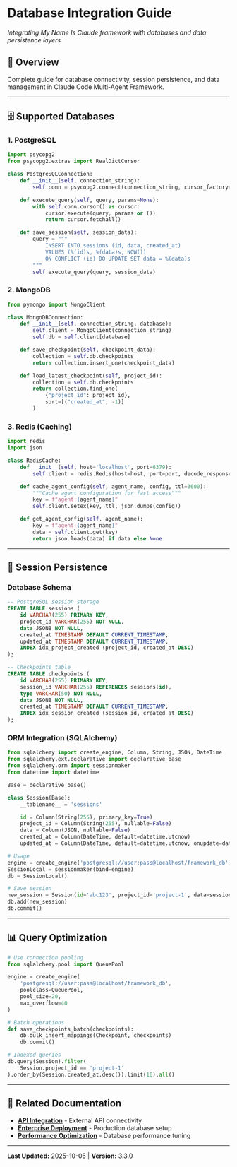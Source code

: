 # Database Integration Guide

*Integrating My Name Is Claude framework with databases and data persistence layers*

## 🎯 Overview

Complete guide for database connectivity, session persistence, and data management in Claude Code Multi-Agent Framework.

---

## 🗄️ Supported Databases

### **1. PostgreSQL**

```python
import psycopg2
from psycopg2.extras import RealDictCursor

class PostgreSQLConnection:
    def __init__(self, connection_string):
        self.conn = psycopg2.connect(connection_string, cursor_factory=RealDictCursor)

    def execute_query(self, query, params=None):
        with self.conn.cursor() as cursor:
            cursor.execute(query, params or ())
            return cursor.fetchall()

    def save_session(self, session_data):
        query = """
            INSERT INTO sessions (id, data, created_at)
            VALUES (%(id)s, %(data)s, NOW())
            ON CONFLICT (id) DO UPDATE SET data = %(data)s
        """
        self.execute_query(query, session_data)
```

### **2. MongoDB**

```python
from pymongo import MongoClient

class MongoDBConnection:
    def __init__(self, connection_string, database):
        self.client = MongoClient(connection_string)
        self.db = self.client[database]

    def save_checkpoint(self, checkpoint_data):
        collection = self.db.checkpoints
        return collection.insert_one(checkpoint_data)

    def load_latest_checkpoint(self, project_id):
        collection = self.db.checkpoints
        return collection.find_one(
            {"project_id": project_id},
            sort=[("created_at", -1)]
        )
```

### **3. Redis (Caching)**

```python
import redis
import json

class RedisCache:
    def __init__(self, host='localhost', port=6379):
        self.client = redis.Redis(host=host, port=port, decode_responses=True)

    def cache_agent_config(self, agent_name, config, ttl=3600):
        """Cache agent configuration for fast access"""
        key = f"agent:{agent_name}"
        self.client.setex(key, ttl, json.dumps(config))

    def get_agent_config(self, agent_name):
        key = f"agent:{agent_name}"
        data = self.client.get(key)
        return json.loads(data) if data else None
```

---

## 💾 Session Persistence

### **Database Schema**

```sql
-- PostgreSQL session storage
CREATE TABLE sessions (
    id VARCHAR(255) PRIMARY KEY,
    project_id VARCHAR(255) NOT NULL,
    data JSONB NOT NULL,
    created_at TIMESTAMP DEFAULT CURRENT_TIMESTAMP,
    updated_at TIMESTAMP DEFAULT CURRENT_TIMESTAMP,
    INDEX idx_project_created (project_id, created_at DESC)
);

-- Checkpoints table
CREATE TABLE checkpoints (
    id VARCHAR(255) PRIMARY KEY,
    session_id VARCHAR(255) REFERENCES sessions(id),
    type VARCHAR(50) NOT NULL,
    data JSONB NOT NULL,
    created_at TIMESTAMP DEFAULT CURRENT_TIMESTAMP,
    INDEX idx_session_created (session_id, created_at DESC)
);
```

### **ORM Integration (SQLAlchemy)**

```python
from sqlalchemy import create_engine, Column, String, JSON, DateTime
from sqlalchemy.ext.declarative import declarative_base
from sqlalchemy.orm import sessionmaker
from datetime import datetime

Base = declarative_base()

class Session(Base):
    __tablename__ = 'sessions'

    id = Column(String(255), primary_key=True)
    project_id = Column(String(255), nullable=False)
    data = Column(JSON, nullable=False)
    created_at = Column(DateTime, default=datetime.utcnow)
    updated_at = Column(DateTime, default=datetime.utcnow, onupdate=datetime.utcnow)

# Usage
engine = create_engine('postgresql://user:pass@localhost/framework_db')
SessionLocal = sessionmaker(bind=engine)
db = SessionLocal()

# Save session
new_session = Session(id='abc123', project_id='project-1', data=session_data)
db.add(new_session)
db.commit()
```

---

## 📊 Query Optimization

```python
# Use connection pooling
from sqlalchemy.pool import QueuePool

engine = create_engine(
    'postgresql://user:pass@localhost/framework_db',
    poolclass=QueuePool,
    pool_size=20,
    max_overflow=40
)

# Batch operations
def save_checkpoints_batch(checkpoints):
    db.bulk_insert_mappings(Checkpoint, checkpoints)
    db.commit()

# Indexed queries
db.query(Session).filter(
    Session.project_id == 'project-1'
).order_by(Session.created_at.desc()).limit(10).all()
```

---

## 🔗 Related Documentation

- **[API Integration](api-integration.md)** - External API connectivity
- **[Enterprise Deployment](enterprise-deployment.md)** - Production database setup
- **[Performance Optimization](performance-optimization.md)** - Database performance tuning

---

**Last Updated:** 2025-10-05 | **Version:** 3.3.0
